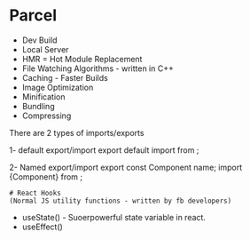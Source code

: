 # Parcel

- Dev Build
- Local Server
- HMR = Hot Module Replacement
- File Watching Algorithms - written in C++
- Caching - Faster Builds
- Image Optimization
- Minification
- Bundling
- Compressing


<!-- 
 * Header
 *  - Logo
 *  - Nav Items
 * Body
 *  - Search panel
 *  - Card
 *      - RestuarantContainer
 *      - img
 *      - Name of res, Star Rating, cuisine, delivery time
 * Footer
 *  - Copyright
 *  - Links
 *  - Address
 *  - Contact -->
 

  There are 2 types of imports/exports

 1- default export/import
    export default <name of the file>
    import <file name > from <file path>;

 2- Named export/import
    export const Component name;
    import {Component} from <file Path>;


    # React Hooks 
    (Normal JS utility functions - written by fb developers)
   
   - useState() - Suoerpowerful state variable in react.
   - useEffect()